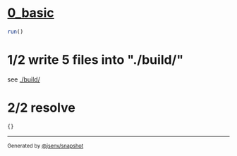 # [0_basic](../../bundling_css_in_html.test.mjs#L18)

```js
run()
```

# 1/2 write 5 files into "./build/"

see [./build/](./build/)

# 2/2 resolve

```js
{}
```

---

<sub>
  Generated by <a href="https://github.com/jsenv/core/tree/main/packages/independent/snapshot">@jsenv/snapshot</a>
</sub>
